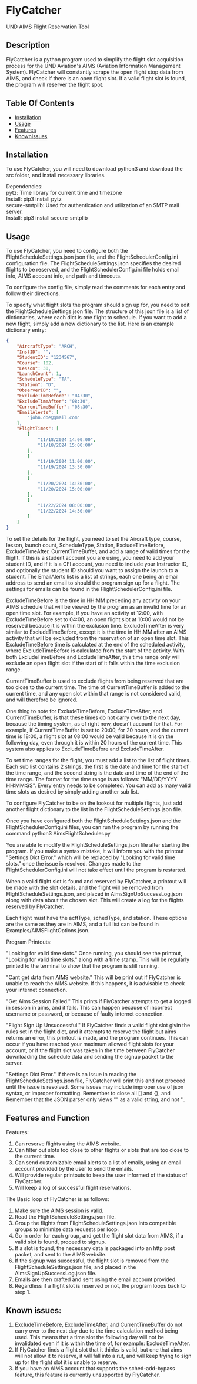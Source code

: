 # FlyCatcher
 UND AIMS Flight Reservation Tool

## Description
FlyCatcher is a python program used to simplify the flight slot acquisition process for the UND Aviation's AIMS (Aviation Information Management System).
FlyCatcher will constantly scrape the open flight stop data from AIMS, and check if there is an open flight slot. If a valid flight slot is found, the program will reserver the flight spot. 

## Table Of Contents

- [Installation](#installation)
- [Usage](#usage)
- [Features](#Features-and-Function)
- [KnownIssues](#known-issues)

## Installation

To use FlyCatcher, you will need to download python3 and download the src folder, and install necessary libraries. 

Dependencies: <br>
pytz: Time library for current time and timezone <br>
Install: pip3 install pytz <br>
secure-smtplib: Used for authentication and utilization of an SMTP mail server. <br>
Install: pip3 install secure-smtplib<br>

## Usage

To use FlyCatcher, you need to configure both the FlightScheduleSettings.json json file, and the FlightSchedulerConfig.ini configuration file. 
The FlightScheduleSettings.json specifies the desired flights to be reserved, and the FlightSchedulerConfig.ini file holds email info, AIMS account info, and path and timeouts. 

To configure the config file, simply read the comments for each entry and follow their directions. 

To specify what flight slots the program should sign up for, you need to edit the FlightScheduleSettings.json file. The structure of this json file is a list of dictionaries, where each dict is one flight to schedule. If you want to add a new flight, simply add a new dictionary to the list. 
Here is an example dictionary entry:

```json
{
    "AircraftType": "ARCH",
    "InstID": "",
    "StudentID": "1234567",
    "Course": 102,
    "Lesson": 30,
    "LaunchCount": 1,
    "ScheduleType": "TA",
    "Station": "D",
    "ObserverID": "",
    "ExcludeTimeBefore": "04:30",
    "ExcludeTimeAfter": "08:30",
    "CurrentTimeBuffer": "08:30",
    "EmailAlerts": [
        "john.doe@gmail.com"
    ],
    "FlightTimes": [
        [
            "11/18/2024 14:00:00",
            "11/18/2024 15:00:00"
        ],
        [
            "11/19/2024 11:00:00",
            "11/19/2024 13:30:00"
        ],
        [
            "11/20/2024 14:30:00",
            "11/20/2024 15:00:00"
        ],
        [
            "11/22/2024 08:00:00",
            "11/22/2024 14:30:00"
        ]
    ]
}
```

To set the details for the flight, you need to set the Aircraft type, course, lesson, launch count, ScheduleType, Station, ExcludeTimeBefore, ExcludeTimeAfter, CurrentTimeBuffer, and add a range of valid times for the flight. 
If this is a student account you are using, you need to add your student ID, and if it is a CFI account, you need to include your Instructor ID, and optionally the student ID should you want to assign the launch to a student. 
The EmailAlerts list is a list of strings, each one being an email address to send an email to should the program sign up for a flight. The settings for emails can be found in the FlightSchedulerConfig.ini file. 

ExcludeTimeBefore is the time in HH:MM preceding any activity on your AIMS schedule that will be viewed by the program as an invalid time for an open time slot. For example, if you have an activity at 12:00, with ExcludeTimeBefore set to 04:00, an open flight slot at 10:00 would not be reserved because it is within the exclusion time. 
ExcludeTimeAfter is very similar to ExcludeTimeBefore, except it is the time in HH:MM after an AIMS activity that will be excluded from the reservation of an open time slot. This ExcludeTimeBefore time is calculated at the end of the scheduled activity, where ExcludeTimeBefore is calculated from the start of the activity. 
With both ExcludeTimeBefore and ExcludeTimeAfter, this time range only will exclude an open flight slot if the start of it falls within the time exclusion range. 

CurrentTimeBuffer is used to exclude flights from being reserved that are too close to the current time. The time of CurrentTimeBuffer is added to the current time, and any open slot within that range is not considered valid, and will therefore be ignored.

One thing to note for ExcludeTimeBefore, ExcludeTimeAfter, and CurrentTimeBuffer, is that these times do not carry over to the next day, because the timing system, as of right now, doesn't account for that. 
For example, if CurrentTimeBuffer is set to 20:00, for 20 hours, and the current time is 18:00, a flight slot at 08:00 would be valid because it is on the following day, even through it is within 20 hours of the current time. This system also applies to ExcludeTimeBefore and ExcludeTimeAfter. 

To set time ranges for the flight, you must add a list to the list of flight times. Each sub list contains 2 strings, the first is the date and time for the start of the time range, and the second string is the date and time of the end of the time range.
The format for the time range is as follows: "MM/DD/YYYY HH:MM:SS". Every entry needs to be completed. You can add as many valid time slots as desired by simply adding another sub list. 

To configure FlyCatcher to be on the lookout for multiple flights, just add another flight dictionary to the list in the FlightScheduleSettings.json file. 

Once you have configured both the FlightScheduleSettings.json and the FlightSchedulerConfig.ini files, you can run the program by running the command python3 AimsFlightScheduler.py 

You are able to modify the FlightScheduleSettings.json file after starting the program. If you make a syntax mistake, it will inform you with the printout "Settings Dict Error." which will be replaced by "Looking for valid time slots." once the issue is resolved. 
Changes made to the FlightSchedulerConfig.ini will not take effect until the program is restarted. 

When a valid flight slot is found and reserved by FlyCatcher, a printout will be made with the slot details, and the flight will be removed from FlightScheduleSettings.json, and placed in AimsSignUpSuccessLog.json along with data about the chosen slot. 
This will create a log for the flights reserved by FlyCatcher.

Each flight must have the acftType, schedType, and station. These options are the same as they are in AIMS, and a full list can be found in Examples/AIMSFlightOptions.json.

Program Printouts:

"Looking for valid time slots."
Once running, you should see the printout, "Looking for valid time slots." along with a time stamp. This will be regularly printed to the terminal to show that the program is still running. 

"Cant get data from AIMS website."
This will be print out if FlyCatcher is unable to reach the AIMS website. If this happens, it is advisable to check your internet connection. 

"Get Aims Session Failed."
This prints if FlyCatcher attempts to get a logged in session in aims, and it fails. This can happen because of incorrect username or password, or because of faulty internet connection. 

"Flight Sign Up Unsuccessful."
If FlyCatcher finds a valid flight slot givin the rules set in the flight dict, and it attempts to reserve the flight but aims returns an error, this printout is made, and the program continues. 
This can occur if you have reached your maximum allowed flight slots for your account, or if the flight slot was taken in the time between FlyCatcher downloading the schedule data and sending the signup packet to the server. 

"Settings Dict Error."
If there is an issue in reading the FlightScheduleSettings.json file, FlyCatcher will print this and not proceed until the issue is resolved. 
Some issues may include improper use of json syntax, or improper formatting. Remember to close all [] and {}, and Remember that the JSON parser only views "" as a valid string, and not ''.


## Features and Function

Features:
1. Can reserve flights using the AIMS website.
2. Can filter out slots too close to other flights or slots that are too close to the current time.
3. Can send customizable email alerts to a list of emails, using an email account provided by the user to send the emails.
4. Will provide regular printouts to keep the user informed of the status of FlyCatcher.
5. Will keep a log of successful flight reservations. 

The Basic loop of FlyCatcher is as follows:

1. Make sure the AIMS session is valid.
2. Read the FlightScheduleSettings.json file.
3. Group the flights from FlightScheduleSettings.json into compatible groups to minimize data requests per loop. 
4. Go in order for each group, and get the flight slot data from AIMS, if a valid slot is found, proceed to signup.
5. If a slot is found, the necessary data is packaged into an http post packet, and sent to the AIMS website.
6. If the signup was successful, the flight slot is removed from the FlightScheduleSettings.json file, and placed in the AimsSignUpSuccessLog.json file. 
7. Emails are then crafted and sent using the email account provided. 
8. Regardless if a flight slot is reserved or not, the program loops back to step 1.


## Known issues:

1. ExcludeTimeBefore, ExcludeTimeAfter, and CurrentTimeBuffer do not carry over to the next day due to the time calculation method being used. This means that a time slot the following day will not be invalidated even if it is within the time of, for example: ExcludeTimeAfter.
2. If FlyCatcher finds a flight slot that it thinks is valid, but one that aims will not allow it to reserve, it will fall into a rut, and will keep trying to sign up for the flight slot it is unable to reserve. 
3. If you have an AIMS account that supports the sched-add-bypass feature, this feature is currently unsupported by FlyCatcher.